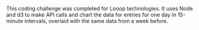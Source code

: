 This coding challenge was completed for Looop technologies. It uses Node and d3 to make API calls and chart the data for entries for one day in 15-minute intervals, overlaid with the same data from a week before. 